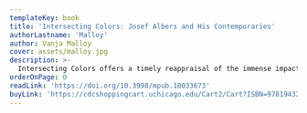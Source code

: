 ```yaml
---
templateKey: book
title: 'Intersecting Colors: Josef Albers and His Contemporaries'
authorLastname: 'Malloy'
author: Vanja Malloy
cover: assets/malloy.jpg
description: >-
  Intersecting Colors offers a timely reappraisal of the immense impact of Albers’s thinking, writing, teaching, and art on generations of students.
orderOnPage: 0
readLink: 'https://doi.org/10.3998/mpub.10033673'
buyLink: 'https://cdcshoppingcart.uchicago.edu/Cart2/Cart?ISBN=9781943208005&PRESS=amherst'
---
```

